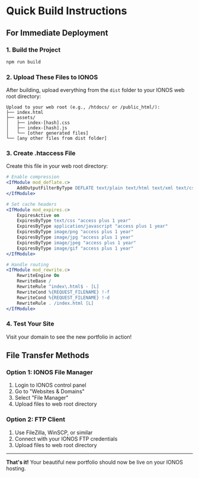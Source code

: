 # Quick Build Instructions

## For Immediate Deployment

### 1. Build the Project
```bash
npm run build
```

### 2. Upload These Files to IONOS
After building, upload everything from the `dist` folder to your IONOS web root directory:

```
Upload to your web root (e.g., /htdocs/ or /public_html/):
├── index.html
├── assets/
│   ├── index-[hash].css
│   ├── index-[hash].js
│   └── [other generated files]
└── [any other files from dist folder]
```

### 3. Create .htaccess File
Create this file in your web root directory:

```apache
# Enable compression
<IfModule mod_deflate.c>
    AddOutputFilterByType DEFLATE text/plain text/html text/xml text/css application/xml application/xhtml+xml application/rss+xml application/javascript application/x-javascript
</IfModule>

# Set cache headers
<IfModule mod_expires.c>
    ExpiresActive on
    ExpiresByType text/css "access plus 1 year"
    ExpiresByType application/javascript "access plus 1 year"
    ExpiresByType image/png "access plus 1 year"
    ExpiresByType image/jpg "access plus 1 year"
    ExpiresByType image/jpeg "access plus 1 year"
    ExpiresByType image/gif "access plus 1 year"
</IfModule>

# Handle routing
<IfModule mod_rewrite.c>
    RewriteEngine On
    RewriteBase /
    RewriteRule ^index\.html$ - [L]
    RewriteCond %{REQUEST_FILENAME} !-f
    RewriteCond %{REQUEST_FILENAME} !-d
    RewriteRule . /index.html [L]
</IfModule>
```

### 4. Test Your Site
Visit your domain to see the new portfolio in action!

## File Transfer Methods

### Option 1: IONOS File Manager
1. Login to IONOS control panel
2. Go to "Websites & Domains"
3. Select "File Manager"
4. Upload files to web root directory

### Option 2: FTP Client
1. Use FileZilla, WinSCP, or similar
2. Connect with your IONOS FTP credentials
3. Upload files to web root directory

---

**That's it!** Your beautiful new portfolio should now be live on your IONOS hosting.
